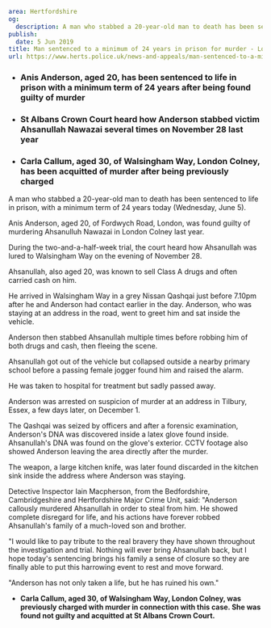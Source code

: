 ```yaml
area: Hertfordshire
og:
  description: A man who stabbed a 20-year-old man to death has been sentenced to life in prison, with a minimum term of 24 years today (Wednesday, June 5).
publish:
  date: 5 Jun 2019
title: Man sentenced to a minimum of 24 years in prison for murder - London Colney
url: https://www.herts.police.uk/news-and-appeals/man-sentenced-to-a-minimum-of-24-years-in-prison-for-murder-london-colney-0325
```

* ### Anis Anderson, aged 20, has been sentenced to life in prison with a minimum term of 24 years after being found guilty of murder

 * ### St Albans Crown Court heard how Anderson stabbed victim Ahsanullah Nawazai several times on November 28 last year

 * ### Carla Callum, aged 30, of Walsingham Way, London Colney, has been acquitted of murder after being previously charged

A man who stabbed a 20-year-old man to death has been sentenced to life in prison, with a minimum term of 24 years today (Wednesday, June 5).

Anis Anderson, aged 20, of Fordwych Road, London, was found guilty of murdering Ahsanulluh Nawazai in London Colney last year.

During the two-and-a-half-week trial, the court heard how Ahsanullah was lured to Walsingham Way on the evening of November 28.

Ahsanullah, also aged 20, was known to sell Class A drugs and often carried cash on him.

He arrived in Walsingham Way in a grey Nissan Qashqai just before 7.10pm after he and Anderson had contact earlier in the day. Anderson, who was staying at an address in the road, went to greet him and sat inside the vehicle.

Anderson then stabbed Ahsanullah multiple times before robbing him of both drugs and cash, then fleeing the scene.

Ahsanullah got out of the vehicle but collapsed outside a nearby primary school before a passing female jogger found him and raised the alarm.

He was taken to hospital for treatment but sadly passed away.

Anderson was arrested on suspicion of murder at an address in Tilbury, Essex, a few days later, on December 1.

The Qashqai was seized by officers and after a forensic examination, Anderson's DNA was discovered inside a latex glove found inside. Ahsanullah's DNA was found on the glove's exterior. CCTV footage also showed Anderson leaving the area directly after the murder.

The weapon, a large kitchen knife, was later found discarded in the kitchen sink inside the address where Anderson was staying.

Detective Inspector Iain Macpherson, from the Bedfordshire, Cambridgeshire and Hertfordshire Major Crime Unit, said: "Anderson callously murdered Ahsanullah in order to steal from him. He showed complete disregard for life, and his actions have forever robbed Ahsanullah's family of a much-loved son and brother.

"I would like to pay tribute to the real bravery they have shown throughout the investigation and trial. Nothing will ever bring Ahsanullah back, but I hope today's sentencing brings his family a sense of closure so they are finally able to put this harrowing event to rest and move forward.

"Anderson has not only taken a life, but he has ruined his own."

 * **Carla Callum, aged 30, of Walsingham Way, London Colney, was previously charged with murder in connection with this case. She was found not guilty and acquitted at St Albans Crown Court.**
